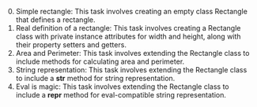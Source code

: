 0. Simple rectangle: This task involves creating an empty class Rectangle that defines a rectangle.
1. Real definition of a rectangle: This task involves creating a Rectangle class with private instance attributes for width and height, along with their property setters and getters.
2. Area and Perimeter: This task involves extending the Rectangle class to include methods for calculating area and perimeter.
3. String representation: This task involves extending the Rectangle class to include a __str__ method for string representation.
4. Eval is magic: This task involves extending the Rectangle class to include a __repr__ method for eval-compatible string representation.
